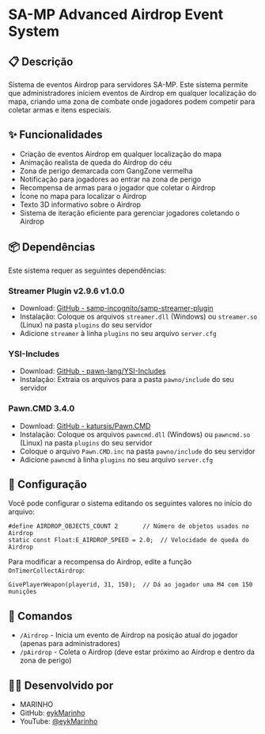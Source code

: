 # SA-MP Advanced Airdrop Event System

## 📋 Descrição

Sistema de eventos Airdrop para servidores SA-MP. Este sistema permite que administradores iniciem eventos de Airdrop em qualquer localização do mapa, criando uma zona de combate onde jogadores podem competir para coletar armas e itens especiais.

## ✨ Funcionalidades

- Criação de eventos Airdrop em qualquer localização do mapa
- Animação realista de queda do Airdrop do céu
- Zona de perigo demarcada com GangZone vermelha
- Notificação para jogadores ao entrar na zona de perigo
- Recompensa de armas para o jogador que coletar o Airdrop
- Ícone no mapa para localizar o Airdrop
- Texto 3D informativo sobre o Airdrop
- Sistema de iteração eficiente para gerenciar jogadores coletando o Airdrop

## 📦 Dependências

Este sistema requer as seguintes dependências:

### Streamer Plugin v2.9.6 v1.0.0
- Download: [GitHub - samp-incognito/samp-streamer-plugin](https://github.com/samp-incognito/samp-streamer-plugin/releases)
- Instalação: Coloque os arquivos `streamer.dll` (Windows) ou `streamer.so` (Linux) na pasta `plugins` do seu servidor
- Adicione `streamer` à linha `plugins` no seu arquivo `server.cfg`

### YSI-Includes
- Download: [GitHub - pawn-lang/YSI-Includes](https://github.com/pawn-lang/YSI-Includes)
- Instalação: Extraia os arquivos para a pasta `pawno/include` do seu servidor

### Pawn.CMD 3.4.0
- Download: [GitHub - katursis/Pawn.CMD](https://github.com/katursis/Pawn.CMD/releases)
- Instalação: Coloque os arquivos `pawncmd.dll` (Windows) ou `pawncmd.so` (Linux) na pasta `plugins` do seu servidor
- Coloque o arquivo `Pawn.CMD.inc` na pasta `pawno/include` do seu servidor
- Adicione `pawncmd` à linha `plugins` no seu arquivo `server.cfg`

## 🔧 Configuração

Você pode configurar o sistema editando os seguintes valores no início do arquivo:

```pawn
#define AIRDROP_OBJECTS_COUNT 2       // Número de objetos usados no Airdrop
static const Float:E_AIRDROP_SPEED = 2.0;  // Velocidade de queda do Airdrop
```

Para modificar a recompensa do Airdrop, edite a função `OnTimerCollectAirdrop`:

```pawn
GivePlayerWeapon(playerid, 31, 150);  // Dá ao jogador uma M4 com 150 munições
```

## 📝 Comandos

- `/Airdrop` - Inicia um evento de Airdrop na posição atual do jogador (apenas para administradores)
- `/pAirdrop` - Coleta o Airdrop (deve estar próximo ao Airdrop e dentro da zona de perigo)

## 👨‍💻 Desenvolvido por

- MARINHO
- GitHub: [eykMarinho](https://github.com/eykMarinho)
- YouTube: [@eykMarinho](https://www.youtube.com/@eykMarinho)

